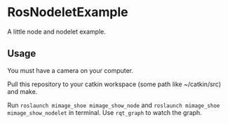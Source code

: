# RosNodeletExample
A little node and nodelet example.

## Usage
You must have a camera on your computer.

Pull this repository to your catkin workspace (some path like ~/catkin/src) and make.

Run `roslaunch mimage_shoe mimage_show_node` and `roslaunch mimage_shoe mimage_show_nodelet` in terminal.
Use `rqt_graph` to watch the graph.
